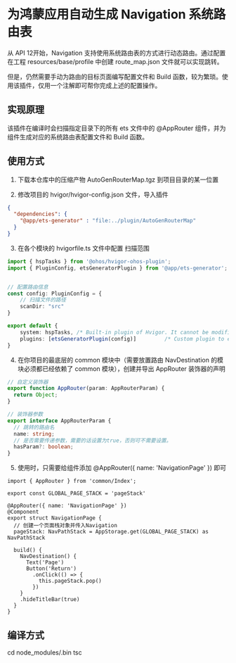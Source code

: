 # 为鸿蒙应用自动生成 Navigation 系统路由表

从 API 12开始，Navigation 支持使用系统路由表的方式进行动态路由。通过配置在工程 resources/base/profile 中创建 route_map.json 文件就可以实现跳转。

但是，仍然需要手动为路由的目标页面编写配置文件和 Build 函数，较为繁琐。使用该插件，仅用一个注解即可帮你完成上述的配置操作。

## 实现原理

该插件在编译时会扫描指定目录下的所有 ets 文件中的 @AppRouter 组件，并为组件生成对应的系统路由表配置文件和 Build 函数。

## 使用方式

1. 下载本仓库中的压缩产物 AutoGenRouterMap.tgz 到项目目录的某一位置

2. 修改项目的 hvigor/hvigor-config.json 文件，导入插件

```json
{
  "dependencies": {
    "@app/ets-generator" : "file:../plugin/AutoGenRouterMap"
  }
}
```

3. 在各个模块的 hvigorfile.ts 文件中配置 扫描范围

```typescript
import { hspTasks } from '@ohos/hvigor-ohos-plugin';
import { PluginConfig, etsGeneratorPlugin } from '@app/ets-generator';


// 配置路由信息
const config: PluginConfig = {
    // 扫描文件的路径
    scanDir: "src"
}

export default {
    system: hspTasks, /* Built-in plugin of Hvigor. It cannot be modified. */
    plugins: [etsGeneratorPlugin(config)]         /* Custom plugin to extend the functionality of Hvigor. */
}
```

4. 在你项目的最底层的 common 模块中（需要放置路由 NavDestination 的模块必须都已经依赖了 common 模块），创建并导出 AppRouter 装饰器的声明

```typescript
// 自定义装饰器
export function AppRouter(param: AppRouterParam) {
  return Object;
}

// 装饰器参数
export interface AppRouterParam {
  // 跳转的路由名
  name: string;
  // 是否需要传递参数，需要的话设置为true，否则可不需要设置。
  hasParam?: boolean;
}
```

5. 使用时，只需要给组件添加 @AppRouter({ name: 'NavigationPage' }) 即可

```extendtypescript
import { AppRouter } from 'common/Index';

export const GLOBAL_PAGE_STACK = 'pageStack'

@AppRouter({ name: 'NavigationPage' })
@Component
export struct NavigationPage {
  // 创建一个页面栈对象并传入Navigation
  pageStack: NavPathStack = AppStorage.get(GLOBAL_PAGE_STACK) as NavPathStack

  build() {
    NavDestination() {
      Text('Page')
      Button('Return')
        .onClick(() => {
          this.pageStack.pop()
        })
    }
    .hideTitleBar(true)
  }
}
```

## 编译方式

cd node_modules/.bin
tsc

